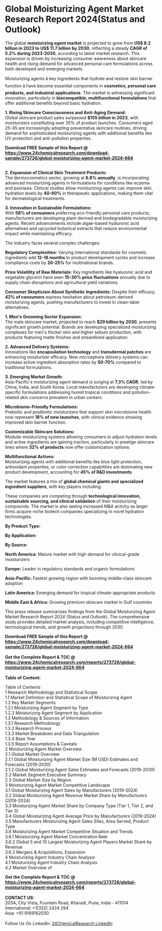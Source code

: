 <h1>Global Moisturizing Agent Market Research Report 2024(Status and Outlook)</h1><p>The global <strong>moisturizing agent market</strong> is projected to grow from <strong>US$ 8.2 billion in 2023 to US$ 11.7 billion by 2030</strong>, reflecting a steady <strong>CAGR of 5.2% during 2023-2030</strong>, according to latest market research. This expansion is driven by increasing consumer awareness about skincare health and rising demand for advanced personal care formulations across both developed and emerging markets.</p><p>Moisturizing agents â key ingredients that hydrate and restore skin barrier function â have become essential components in <strong>cosmetics, personal care products, and industrial applications</strong>. The market is witnessing significant innovation, particularly in <strong>biocompatible, multifunctional formulations</strong> that offer additional benefits beyond basic hydration.</p><p><strong>1. Rising Skincare Consciousness and Anti-Aging Demand:</strong><br>
Global skincare product sales surpassed <strong>$155 billion in 2023</strong>, with moisturizers constituting over 35% of product launches. Consumers aged 25-45 are increasingly adopting preventative skincare routines, driving demand for sophisticated moisturizing agents with additional benefits like UV protection and anti-pollution properties.</p><div><b>Download FREE Sample of this Report @ 
            <a href="https://www.24chemicalresearch.com/download-sample/273726/global-moisturizing-agent-market-2024-664">
            https://www.24chemicalresearch.com/download-sample/273726/global-moisturizing-agent-market-2024-664</a></b></div><br><p><strong>2. Expansion of Clinical Skin Treatment Products:</strong><br>
The dermocosmetics sector, growing at <strong>6.8% annually</strong>, is incorporating advanced moisturizing agents in formulations for conditions like eczema and psoriasis. Clinical studies show moisturizing agents can improve skin hydration levels by <strong>40-60%</strong> in therapeutic applications, making them vital for dermatological treatments.</p><p><strong>3. Innovation in Sustainable Formulations:</strong><br>
With <strong>58% of consumers</strong> preferring eco-friendly personal care products, manufacturers are developing plant-derived and biodegradable moisturizing agents. Recent advancements include algae-based hyaluronic acid alternatives and upcycled botanical extracts that reduce environmental impact while maintaining efficacy.</p><p>The industry faces several complex challenges:</p><p><strong>Regulatory Complexities:</strong> Varying international standards for cosmetic ingredients add <strong>12-18 months</strong> to product development cycles and increase compliance costs by <strong>20-25%</strong> for multinational brands.</p><p><strong>Price Volatility of Raw Materials:</strong> Key ingredients like hyaluronic acid and vegetable glycerin have seen <strong>15-30% price fluctuations</strong> annually due to supply chain disruptions and agricultural yield variations.</p><p><strong>Consumer Skepticism About Synthetic Ingredients:</strong> Despite their efficacy, <strong>42% of consumers</strong> express hesitation about petroleum-derived moisturizing agents, pushing manufacturers to invest in clean-label alternatives.</p><p><strong>1. Men's Grooming Sector Expansion:</strong><br>
The male skincare market, projected to reach <strong>$29 billion by 2030</strong>, presents significant growth potential. Brands are developing specialized moisturizing complexes for men's thicker skin and higher sebum production, with products featuring matte finishes and streamlined application.</p><p><strong>2. Advanced Delivery Systems:</strong><br>
Innovations like <strong>encapsulation technology</strong> and <strong>transdermal patches</strong> are enhancing moisturizer efficacy. New microsphere delivery systems can increase active ingredient absorption rates by <strong>50-70%</strong> compared to traditional formulations.</p><p><strong>3. Emerging Market Growth:</strong><br>
Asia-Pacific's moisturizing agent demand is surging at <strong>7.3% CAGR</strong>, led by China, India, and South Korea. Local manufacturers are developing climate-specific formulations addressing humid tropical conditions and pollution-related skin concerns prevalent in urban centers.</p><p><strong>Microbiome-Friendly Formulations:</strong><br>
Prebiotic and postbiotic moisturizers that support skin microbiome health now represent <strong>18% of new launches</strong>, with clinical evidence showing improved skin barrier function.</p><p><strong>Customizable Skincare Solutions:</strong><br>
Modular moisturizing systems allowing consumers to adjust hydration levels and active ingredients are gaining traction, particularly in prestige skincare lines where <strong>32% of products</strong> now offer customization options.</p><p><strong>Multifunctional Actives:</strong><br>
Moisturizing agents with additional benefits like blue light protection, antioxidant properties, or color correction capabilities are dominating new product development, accounting for <strong>45% of R&amp;D investments</strong>.</p><p>The market features a mix of <strong>global chemical giants and specialized ingredient suppliers</strong>, with key players including:</p><p>These companies are competing through <strong>technological innovation, sustainable sourcing, and clinical validation</strong> of their moisturizing compounds. The market is also seeing increased M&amp;A activity as larger firms acquire niche biotech companies specializing in novel hydration technologies.</p><p><strong>By Product Type:</strong></p><p><strong>By Application:</strong></p><p><strong>By Source:</strong></p><p><strong>North America:</strong> Mature market with high demand for clinical-grade moisturizers</p><p><strong>Europe:</strong> Leader in regulatory standards and organic formulations</p><p><strong>Asia-Pacific:</strong> Fastest growing region with booming middle-class skincare adoption</p><p><strong>Latin America:</strong> Emerging demand for tropical climate-appropriate products</p><p><strong>Middle East &amp; Africa:</strong> Growing premium skincare market in Gulf countries</p><p>This press release summarizes findings from the Global Moisturizing Agent Market Research Report 2024 (Status and Outlook). The comprehensive study provides detailed market analysis, including competitive intelligence, technological trends, and growth projections through 2030.</p><div><b>Download FREE Sample of this Report @ 
            <a href="https://www.24chemicalresearch.com/download-sample/273726/global-moisturizing-agent-market-2024-664">
            https://www.24chemicalresearch.com/download-sample/273726/global-moisturizing-agent-market-2024-664</a></b></div><br><div><b>Get the Complete Report & TOC @ 
            <a href="https://www.24chemicalresearch.com/reports/273726/global-moisturizing-agent-market-2024-664">
            https://www.24chemicalresearch.com/reports/273726/global-moisturizing-agent-market-2024-664</a></b></div><br>
            <b>Table of Content:</b><p>Table of Contents<br />
1 Research Methodology and Statistical Scope<br />
1.1 Market Definition and Statistical Scope of Moisturizing Agent<br />
1.2 Key Market Segments<br />
1.2.1 Moisturizing Agent Segment by Type<br />
1.2.2 Moisturizing Agent Segment by Application<br />
1.3 Methodology & Sources of Information<br />
1.3.1 Research Methodology<br />
1.3.2 Research Process<br />
1.3.3 Market Breakdown and Data Triangulation<br />
1.3.4 Base Year<br />
1.3.5 Report Assumptions & Caveats<br />
2 Moisturizing Agent Market Overview<br />
2.1 Global Market Overview<br />
2.1.1 Global Moisturizing Agent Market Size (M USD) Estimates and Forecasts (2019-2030)<br />
2.1.2 Global Moisturizing Agent Sales Estimates and Forecasts (2019-2030)<br />
2.2 Market Segment Executive Summary<br />
2.3 Global Market Size by Region<br />
3 Moisturizing Agent Market Competitive Landscape<br />
3.1 Global Moisturizing Agent Sales by Manufacturers (2019-2024)<br />
3.2 Global Moisturizing Agent Revenue Market Share by Manufacturers (2019-2024)<br />
3.3 Moisturizing Agent Market Share by Company Type (Tier 1, Tier 2, and Tier 3)<br />
3.4 Global Moisturizing Agent Average Price by Manufacturers (2019-2024)<br />
3.5 Manufacturers Moisturizing Agent Sales Sites, Area Served, Product Type<br />
3.6 Moisturizing Agent Market Competitive Situation and Trends<br />
3.6.1 Moisturizing Agent Market Concentration Rate<br />
3.6.2 Global 5 and 10 Largest Moisturizing Agent Players Market Share by Revenue<br />
3.6.3 Mergers & Acquisitions, Expansion<br />
4 Moisturizing Agent Industry Chain Analysis<br />
4.1 Moisturizing Agent Industry Chain Analysis<br />
4.2 Market Overview of</p><div><b>Get the Complete Report & TOC @ 
            <a href="https://www.24chemicalresearch.com/reports/273726/global-moisturizing-agent-market-2024-664">
            https://www.24chemicalresearch.com/reports/273726/global-moisturizing-agent-market-2024-664</a></b></div><br><b>CONTACT US:</b><br>
            203A, City Vista, Fountain Road, Kharadi, Pune, India - 411014<br>
            International: +1(332) 2424 294<br>
            Asia: +91 9169162030 <br><br>
            Follow Us On LinkedIn: <a href="https://www.linkedin.com/company/24chemicalresearch/">24ChemicalResearch LinkedIn</a>